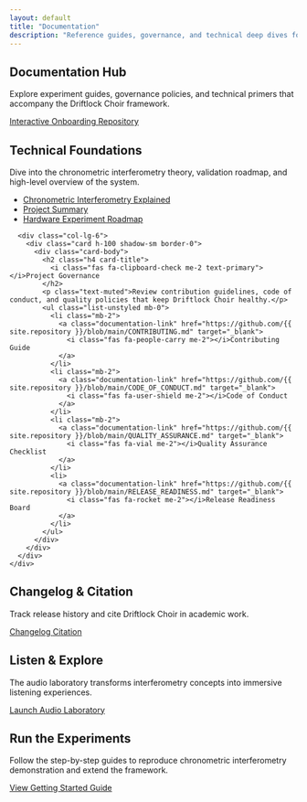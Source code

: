 ```yaml
---
layout: default
title: "Documentation"
description: "Reference guides, governance, and technical deep dives for Driftlock Choir"
---
```


<div class="documentation-page">
  <section class="page-header">
    <div class="container">
      <h1 class="display-5 fw-semibold">Documentation Hub</h1>
      <p class="lead text-muted">Explore experiment guides, governance policies, and technical primers that accompany the Driftlock Choir framework.</p>
      <div class="d-flex flex-wrap gap-3 mt-3">
        <a class="btn btn-primary" href="https://shannon-labs.github.io/driftlock-choir/getting-started/">
          <i class="fas fa-play-circle me-2"></i>Interactive Onboarding
        </a>
        <a class="btn btn-outline-light" href="https://github.com/{{ site.repository }}">
          <i class="fab fa-github me-2"></i>Repository
        </a>
      </div>
    </div>
  </section>

  <section class="container py-5">
    <div class="row g-4">
      <div class="col-lg-6">
        <div class="card h-100 shadow-sm border-0">
          <div class="card-body">
            <h2 class="h4 card-title">
              <i class="fas fa-microscope me-2 text-primary"></i>Technical Foundations
            </h2>
            <p class="text-muted">Dive into the chronometric interferometry theory, validation roadmap, and high-level overview of the system.</p>
            <ul class="list-unstyled mb-0">
              <li class="mb-2">
                <a class="documentation-link" href="https://github.com/{{ site.repository }}/blob/main/CHRONOMETRIC_INTERFEROMETRY_EXPLAINED.md" target="_blank">
                  <i class="fas fa-file-alt me-2"></i>Chronometric Interferometry Explained
                </a>
              </li>
              <li class="mb-2">
                <a class="documentation-link" href="https://github.com/{{ site.repository }}/blob/main/SUMMARY.md" target="_blank">
                  <i class="fas fa-book me-2"></i>Project Summary
                </a>
              </li>
              <li>
                <a class="documentation-link" href="https://github.com/{{ site.repository }}/blob/main/hardware_experiment/README.md" target="_blank">
                  <i class="fas fa-satellite-dish me-2"></i>Hardware Experiment Roadmap
                </a>
              </li>
            </ul>
          </div>
        </div>
      </div>

      <div class="col-lg-6">
        <div class="card h-100 shadow-sm border-0">
          <div class="card-body">
            <h2 class="h4 card-title">
              <i class="fas fa-clipboard-check me-2 text-primary"></i>Project Governance
            </h2>
            <p class="text-muted">Review contribution guidelines, code of conduct, and quality policies that keep Driftlock Choir healthy.</p>
            <ul class="list-unstyled mb-0">
              <li class="mb-2">
                <a class="documentation-link" href="https://github.com/{{ site.repository }}/blob/main/CONTRIBUTING.md" target="_blank">
                  <i class="fas fa-people-carry me-2"></i>Contributing Guide
                </a>
              </li>
              <li class="mb-2">
                <a class="documentation-link" href="https://github.com/{{ site.repository }}/blob/main/CODE_OF_CONDUCT.md" target="_blank">
                  <i class="fas fa-user-shield me-2"></i>Code of Conduct
                </a>
              </li>
              <li class="mb-2">
                <a class="documentation-link" href="https://github.com/{{ site.repository }}/blob/main/QUALITY_ASSURANCE.md" target="_blank">
                  <i class="fas fa-vial me-2"></i>Quality Assurance Checklist
                </a>
              </li>
              <li>
                <a class="documentation-link" href="https://github.com/{{ site.repository }}/blob/main/RELEASE_READINESS.md" target="_blank">
                  <i class="fas fa-rocket me-2"></i>Release Readiness Board
                </a>
              </li>
            </ul>
          </div>
        </div>
      </div>
    </div>
  </section>

  <section class="bg-dark py-5">
    <div class="container">
      <div class="row g-4 align-items-center">
        <div class="col-lg-8">
          <h2 class="h4 text-uppercase text-muted mb-2">Changelog & Citation</h2>
          <p class="text-light mb-0">Track release history and cite Driftlock Choir in academic work.</p>
        </div>
        <div class="col-lg-4 text-lg-end">
          <a class="btn btn-outline-light me-2" href="https://github.com/{{ site.repository }}/blob/main/CHANGELOG.md" target="_blank">
            <i class="fas fa-history me-2"></i>Changelog
          </a>
          <a class="btn btn-primary" href="https://github.com/{{ site.repository }}/blob/main/CITATION.cff" target="_blank">
            <i class="fas fa-quote-right me-2"></i>Citation
          </a>
        </div>
      </div>
    </div>
  </section>

  <section class="container py-5">
    <div class="row g-4">
      <div class="col-lg-7">
        <div class="card shadow-sm border-0 h-100">
          <div class="card-body">
            <h2 class="h4 card-title">
              <i class="fas fa-headphones me-2 text-primary"></i>Listen & Explore
            </h2>
            <p class="text-muted">The audio laboratory transforms interferometry concepts into immersive listening experiences.</p>
            <a class="btn btn-primary" href="https://shannon-labs.github.io/driftlock-choir/audio/">
              Launch Audio Laboratory
            </a>
          </div>
        </div>
      </div>
      <div class="col-lg-5">
        <div class="card shadow-sm border-0 h-100">
          <div class="card-body">
            <h2 class="h4 card-title">
              <i class="fas fa-flask me-2 text-primary"></i>Run the Experiments
            </h2>
            <p class="text-muted">Follow the step-by-step guides to reproduce chronometric interferometry demonstration and extend the framework.</p>
            <a class="btn btn-outline-primary" href="https://github.com/{{ site.repository }}/blob/main/GETTING_STARTED.md" target="_blank">
              View Getting Started Guide
            </a>
          </div>
        </div>
      </div>
    </div>
  </section>
</div>
